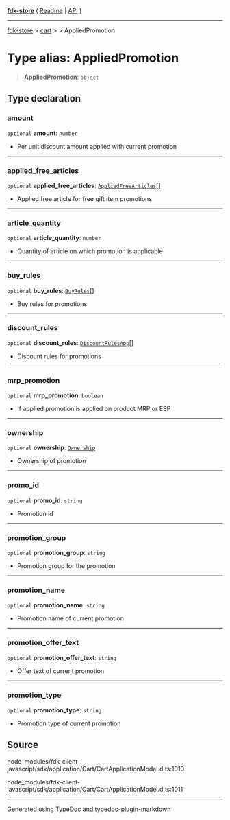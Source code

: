 [**fdk-store**](../../../README.md) ( [Readme](../../../README.md) \| [API](../../../API.md) )

---

[fdk-store](../../../API.md) > [cart](../../README.md) > [<internal>](../README.md) > AppliedPromotion

# Type alias: AppliedPromotion

> **AppliedPromotion**: `object`

## Type declaration

### amount

`optional` **amount**: `number`

- Per unit discount amount applied with current promotion

---

### applied_free_articles

`optional` **applied_free_articles**: [`AppliedFreeArticles`](type-alias.AppliedFreeArticles.md)[]

- Applied free
  article for free gift item promotions

---

### article_quantity

`optional` **article_quantity**: `number`

- Quantity of article on which
  promotion is applicable

---

### buy_rules

`optional` **buy_rules**: [`BuyRules`](type-alias.BuyRules.md)[]

- Buy rules for promotions

---

### discount_rules

`optional` **discount_rules**: [`DiscountRulesApp`](type-alias.DiscountRulesApp.md)[]

- Discount rules for promotions

---

### mrp_promotion

`optional` **mrp_promotion**: `boolean`

- If applied promotion is applied on
  product MRP or ESP

---

### ownership

`optional` **ownership**: [`Ownership`](type-alias.Ownership.md)

- Ownership of promotion

---

### promo_id

`optional` **promo_id**: `string`

- Promotion id

---

### promotion_group

`optional` **promotion_group**: `string`

- Promotion group for the promotion

---

### promotion_name

`optional` **promotion_name**: `string`

- Promotion name of current promotion

---

### promotion_offer_text

`optional` **promotion_offer_text**: `string`

- Offer text of current promotion

---

### promotion_type

`optional` **promotion_type**: `string`

- Promotion type of current promotion

## Source

node_modules/fdk-client-javascript/sdk/application/Cart/CartApplicationModel.d.ts:1010

node_modules/fdk-client-javascript/sdk/application/Cart/CartApplicationModel.d.ts:1011

---

Generated using [TypeDoc](https://typedoc.org/) and [typedoc-plugin-markdown](https://www.npmjs.com/package/typedoc-plugin-markdown)
